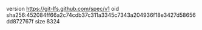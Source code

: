 version https://git-lfs.github.com/spec/v1
oid sha256:452084ff66a2c74cdb37c311a3345c7343a204936f18e3427d58656dd872767f
size 8324
